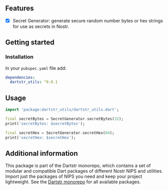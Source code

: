 <!--
This README describes the package. If you publish this package to pub.dev,
this README's contents appear on the landing page for your package.

For information about how to write a good package README, see the guide for
[writing package pages](https://dart.dev/tools/pub/writing-package-pages).

For general information about developing packages, see the Dart guide for
[creating packages](https://dart.dev/guides/libraries/create-packages)
and the Flutter guide for
[developing packages and plugins](https://flutter.dev/to/develop-packages).
-->

## Features

- [x] Secret Generator: generate secure random number bytes or hex strings for use as secrets in Nostr.

## Getting started

### Installation

In your `pubspec.yaml` file add:

```yaml
dependencies:
  dartstr_utils: ^0.0.1
```

## Usage

```dart
import 'package:dartstr_utils/dartstr_utils.dart';

final secretBytes = SecretGenerator.secretBytes(32);
print('secretBytes: $secretBytes');

final secretHex = SecretGenerator.secretHex(64);
print('secretHex: $secretHex');
```

## Additional information

This package is part of the Dartstr monorepo, which contains a set of modular and compatible Dart packages of different Nostr NIPS and utilities. Import just the packages of NIPS you need and keep your project lightweight. See the [Dartstr monorepo](https://github.com/kumulynja/dartstr) for all available packages.
